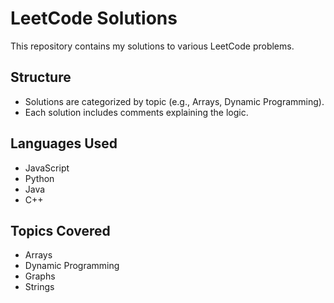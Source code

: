 # LeetCode Solutions

This repository contains my solutions to various LeetCode problems.

## Structure

- Solutions are categorized by topic (e.g., Arrays, Dynamic Programming).
- Each solution includes comments explaining the logic.

## Languages Used

- JavaScript
- Python
- Java
- C++

## Topics Covered

- Arrays
- Dynamic Programming
- Graphs
- Strings
